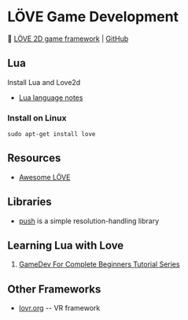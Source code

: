 # LÖVE Game Development

:link: [LÖVE 2D game framework](https://love2d.org/) | [GitHub](https://github.com/love2d/love)

## Lua

Install Lua and Love2d

- [Lua language notes](development-docs/programming-and-development/other-programming-languages/lua-language.md)

### Install on Linux

`sudo apt-get install love`

## Resources

- [Awesome LÖVE](https://github.com/love2d-community/awesome-love2d)

## Libraries

- [push](https://github.com/Ulydev/push) is a simple resolution-handling library

## Learning Lua with Love

1. [GameDev For Complete Beginners Tutorial Series](https://gamefromscratch.com/gamedev-for-complete-beginners-tutorial-series/)

## Other Frameworks

- [lovr.org](https://lovr.org) -- VR framework
